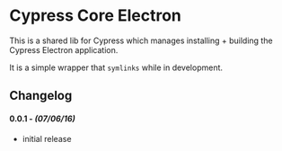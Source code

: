 # Cypress Core Electron

This is a shared lib for Cypress which manages installing + building the Cypress Electron application.

It is a simple wrapper that `symlinks` while in development.

## Changelog

#### 0.0.1 - *(07/06/16)*
- initial release
